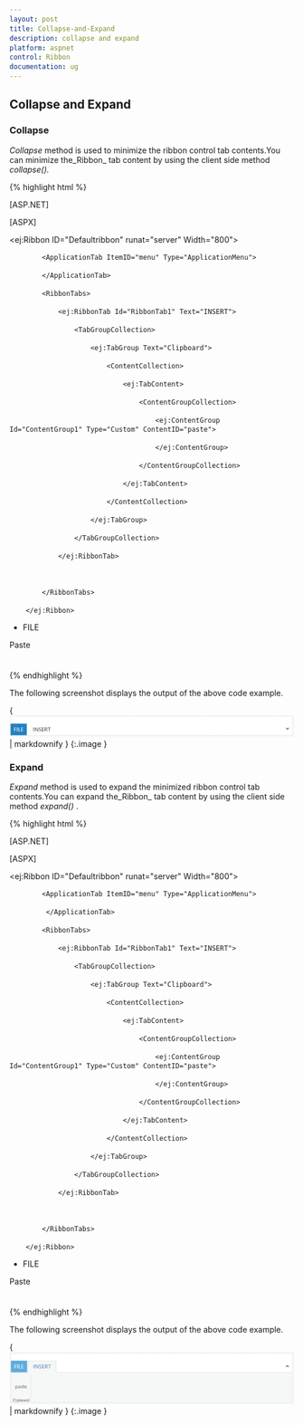 ```yaml
---
layout: post
title: Collapse-and-Expand
description: collapse and expand
platform: aspnet
control: Ribbon
documentation: ug
---
```


## Collapse and Expand

### Collapse

_Collapse_ method is used to minimize the ribbon control tab contents.You can minimize the_Ribbon_ tab content by using the client side method _collapse()._



{% highlight html %}

[ASP.NET]



[ASPX]

<ej:Ribbon ID="Defaultribbon" runat="server" Width="800">

            <ApplicationTab ItemID="menu" Type="ApplicationMenu">

            </ApplicationTab>

            <RibbonTabs>

                <ej:RibbonTab Id="RibbonTab1" Text="INSERT">

                    <TabGroupCollection>

                        <ej:TabGroup Text="Clipboard">

                            <ContentCollection>

                                <ej:TabContent>

                                    <ContentGroupCollection>

                                        <ej:ContentGroup Id="ContentGroup1" Type="Custom" ContentID="paste">

                                        </ej:ContentGroup>

                                    </ContentGroupCollection>

                                </ej:TabContent>

                            </ContentCollection>

                        </ej:TabGroup>

                    </TabGroupCollection>

                </ej:RibbonTab>



            </RibbonTabs>

        </ej:Ribbon>

<ul id="menu">

<li><a>FILE</a></li>

</ul>

<div id="paste" style="height:40px;width:43px;">Paste</div>

<script type="text/javascript">

var ribbonObj;

$(function()

{

ribbonObj = $("#Defaultribbon").data("ejRibbon");

ribbonObj.collapse();

});

</script>







{% endhighlight %}





The following screenshot displays the output of the above code example.

{ ![](Collapse-and-Expand_images/Collapse-and-Expand_img1.png) | markdownify }
{:.image }


### Expand



_Expand_ method is used to expand the minimized ribbon control tab contents.You can expand the_Ribbon_ tab content by using the client side method _expand()_ .



{% highlight html %}

[ASP.NET]



[ASPX]

<ej:Ribbon ID="Defaultribbon" runat="server" Width="800">

            <ApplicationTab ItemID="menu" Type="ApplicationMenu">

             </ApplicationTab>

            <RibbonTabs>

                <ej:RibbonTab Id="RibbonTab1" Text="INSERT">

                    <TabGroupCollection>

                        <ej:TabGroup Text="Clipboard">

                            <ContentCollection>

                                <ej:TabContent>

                                    <ContentGroupCollection>

                                        <ej:ContentGroup Id="ContentGroup1" Type="Custom" ContentID="paste">

                                        </ej:ContentGroup>

                                    </ContentGroupCollection>

                                </ej:TabContent>

                            </ContentCollection>

                        </ej:TabGroup>

                    </TabGroupCollection>

                </ej:RibbonTab>



            </RibbonTabs>

        </ej:Ribbon>

<ul id="menu">

<li><a>FILE</a></li>

</ul>

<div id="paste" style="height:40px;width:43px;">Paste</div>

<script type="text/javascript">

var ribbonObj;

$(function()

{

ribbonObj = $("#Defaultribbon").data("ejRibbon");

ribbonObj.expand();

});

</script>





{% endhighlight %}



The following screenshot displays the output of the above code example.

{ ![](Collapse-and-Expand_images/Collapse-and-Expand_img2.png) | markdownify }
{:.image }


